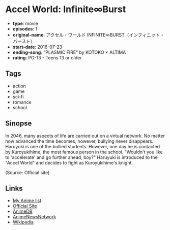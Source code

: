 # Accel World: Infinite∞Burst

-   **type**: movie
-   **episodes**: 1
-   **original-name**: アクセル・ワールド INFINITE∞BURST（インフィニット・バースト）
-   **start-date**: 2016-07-23
-   **ending-song**: "PLASMIC FIRE" by KOTOKO × ALTIMA
-   **rating**: PG-13 - Teens 13 or older

## Tags

-   action
-   game
-   sci-fi
-   romance
-   school

## Sinopse

In 2046, many aspects of life are carried out on a virtual network. No matter how advanced the time becomes, however, bullying never disappears. Haruyuki is one of the bullied students. However, one day he is contacted by Kuroyukihime, the most famous person in the school. "Wouldn't you like to 'accelerate' and go further ahead, boy?" Haruyuki is introduced to the "Accel World" and decides to fight as Kuroyukihime's knight.

(Source: Official site)

## Links

-   [My Anime list](https://myanimelist.net/anime/31763/Accel_World__Infinite%E2%88%9EBurst)
-   [Official Site](http://www.accel-world.net/)
-   [AnimeDB](http://anidb.info/perl-bin/animedb.pl?show=anime&aid=11680)
-   [AnimeNewsNetwork](http://www.animenewsnetwork.com/encyclopedia/anime.php?id=18063)
-   [Wikipedia](https://en.wikipedia.org/wiki/Accel_World)

